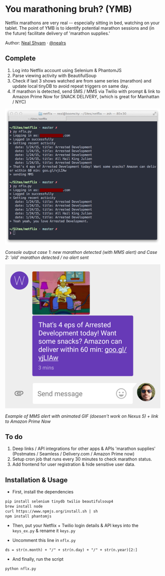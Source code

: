 # You marathoning bruh? (YMB)

Netflix marathons are very real --  especially sitting in bed, watching on your tablet. The point of YMB is to identify potential marathon sessions and (in the future) facilitate delivery of 'marathon supplies.'

Author: [Neal Shyam](http://nealshyam.com)  &middot; [@nealrs](http://twitter.com/nealrs)

## Complete

1. Log into Netflix account using Selenium & PhantomJS
2. Parse viewing activity with BeautifulSoup
3. Check if last 3 shows watched are from same series (marathon) and update local tinyDB to avoid repeat triggers on same day.
4. If marathon is detected, send SMS / MMS via Twilio with prompt & link to Amazon Prime Now for SNACK DELIVERY, (which is great for Manhattan / NYC)

  ![](screens/nflx1.png)

  _Console output case 1: new marathon detected (with MMS alert) and Case 2: 'old' marathon detected / no alert sent_

  ![](screens/nflx2.png)

  _Example of MMS alert with animated GIF (doesen't work on Nexus 5) + link to Amazon Prime Now_

## To do

1. Deep links / API integrations for other apps & APIs 'marathon supplies' (Postmates / Seamless / Delivery.com / Amazon Prime now)
2. Setup cron job that runs every 30 minutes to check marathon status.
3. Add frontend for user registration & hide sensitive user data.

## Installation & Usage

- First, install the dependencies

```
pip install selenium tinydb twilio beautifulsoup4
brew install node
curl https://www.npmjs.org/install.sh | sh
npm install phantomjs
```

- Then, put your Netflix + Twilio login details & API keys into the `keys_ex.py` & rename it `keys.py`

- Uncomment this line in `nflx.py`

```
ds = str(n.month) + "/" + str(n.day) + "/" + str(n.year)[2:]
```

- And finally, run the script 

```
python nflx.py
```